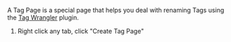 A Tag Page is a special page that helps you deal with renaming Tags using the [Tag Wrangler](https://github.com/pjeby/tag-wrangler) plugin. 


1. Right click any tab, click "Create Tag Page"